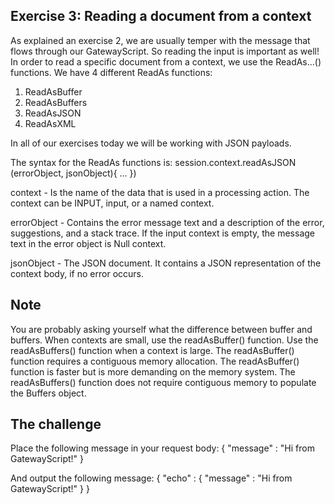 ## Exercise 3: Reading a document from a context

As explained an exercise 2, we are usually temper with the message that flows through our GatewayScript.
So reading the input is important as well!
In order to read a specific document from a context, we use the ReadAs...() functions.
We have 4 different ReadAs functions:
1) ReadAsBuffer
2) ReadAsBuffers
3) ReadAsJSON
4) ReadAsXML

In all of our exercises today we will be working with JSON payloads.

The syntax for the ReadAs functions is:
session.context.readAsJSON (errorObject, jsonObject){
  ...
})

context - Is the name of the data that is used in a processing action. The context can be INPUT, input, or a named context.

errorObject - Contains the error message text and a description of the error, suggestions, and a stack trace. If the input context is empty, the message text in the error object is Null context.

jsonObject - The JSON document. It contains a JSON representation of the context body, if no error occurs.


## Note
You are probably asking yourself what the difference between buffer and buffers.
When contexts are small, use the readAsBuffer() function. Use the readAsBuffers() function when a context is large. The readAsBuffer() function requires a contiguous memory allocation. The readAsBuffer() function is faster but is more demanding on the memory system. The readAsBuffers() function does not require contiguous memory to populate the Buffers object.

## The challenge

Place the following message in your request body:
{
  "message" : "Hi from GatewayScript!"
}

And output the following message:
{
  "echo" : {
    "message" : "Hi from GatewayScript!"
  }
}
